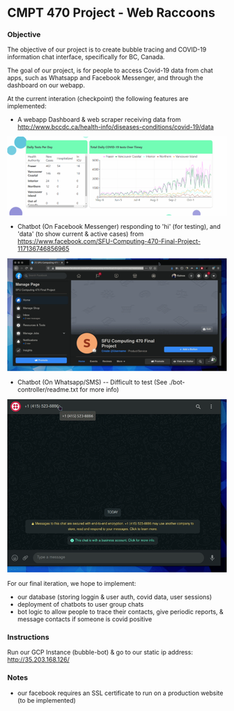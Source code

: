# CMPT 470 Project - Web Raccoons

### Objective

The objective of our project is to create bubble tracing and COVID-19 information chat interface, specifically for BC, Canada. 

The goal of our project, is for people to access Covid-19 data from chat apps, such as Whatsapp and Facebook Messenger, and through the dashboard on our webapp.

At the current interation (checkpoint) the following features are implemented:

- A webapp Dashboard & web scraper receiving data from http://www.bccdc.ca/health-info/diseases-conditions/covid-19/data

![](dash.gif)

- Chatbot (On Facebook Messenger) responding to 'hi' (for testing), and 'data' (to show current & active cases) from https://www.facebook.com/SFU-Computing-470-Final-Project-117136746856965

![](bot.gif)

- Chatbot (On Whatsapp/SMS) -- Difficult to test (See ./bot-controller/readme.txt for more info)

![](sms.gif)

For our final iteration, we hope to implement:

- our database (storing loggin & user auth, covid data, user sessions)
- deployment of chatbots to user group chats
- bot logic to allow people to trace their contacts, give periodic reports, & message contacts if someone is covid positive

### Instructions

Run our GCP Instance (bubble-bot) & go to our static ip address: http://35.203.168.126/

### Notes

- our facebook requires an SSL certificate to run on a production website (to be implemented)
